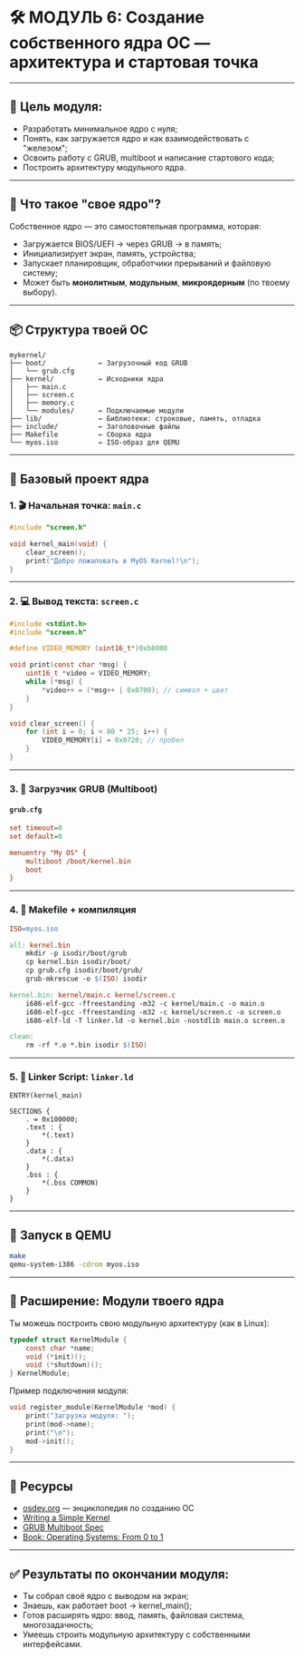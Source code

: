 # 🛠️ МОДУЛЬ 6: Создание собственного ядра ОС — архитектура и стартовая точка

---

## 🎯 Цель модуля:

* Разработать минимальное ядро с нуля;
* Понять, как загружается ядро и как взаимодействовать с "железом";
* Освоить работу с GRUB, multiboot и написание стартового кода;
* Построить архитектуру модульного ядра.

---

## 🚀 Что такое "свое ядро"?

Собственное ядро — это самостоятельная программа, которая:

* Загружается BIOS/UEFI → через GRUB → в память;
* Инициализирует экран, память, устройства;
* Запускает планировщик, обработчики прерываний и файловую систему;
* Может быть **монолитным**, **модульным**, **микроядерным** (по твоему выбору).

---

## 📦 Структура твоей ОС

```text
mykernel/
├── boot/             ← Загрузочный код GRUB
│   └── grub.cfg
├── kernel/           ← Исходники ядра
│   ├── main.c
│   ├── screen.c
│   ├── memory.c
│   └── modules/      ← Подключаемые модули
├── lib/              ← Библиотеки: строковые, память, отладка
├── include/          ← Заголовочные файлы
├── Makefile          ← Сборка ядра
└── myos.iso          ← ISO-образ для QEMU
```

---

## 📁 Базовый проект ядра

### 1. 🎬 Начальная точка: `main.c`

```c
#include "screen.h"

void kernel_main(void) {
    clear_screen();
    print("Добро пожаловать в MyOS Kernel!\n");
}
```

---

### 2. 💻 Вывод текста: `screen.c`

```c
#include <stdint.h>
#include "screen.h"

#define VIDEO_MEMORY (uint16_t*)0xb8000

void print(const char *msg) {
    uint16_t *video = VIDEO_MEMORY;
    while (*msg) {
        *video++ = (*msg++ | 0x0700); // символ + цвет
    }
}

void clear_screen() {
    for (int i = 0; i < 80 * 25; i++) {
        VIDEO_MEMORY[i] = 0x0720; // пробел
    }
}
```

---

### 3. 🧠 Загрузчик GRUB (Multiboot)

#### `grub.cfg`

```cfg
set timeout=0
set default=0

menuentry "My OS" {
    multiboot /boot/kernel.bin
    boot
}
```

---

### 4. 🧱 Makefile + компиляция

```makefile
ISO=myos.iso

all: kernel.bin
	mkdir -p isodir/boot/grub
	cp kernel.bin isodir/boot/
	cp grub.cfg isodir/boot/grub/
	grub-mkrescue -o $(ISO) isodir

kernel.bin: kernel/main.c kernel/screen.c
	i686-elf-gcc -ffreestanding -m32 -c kernel/main.c -o main.o
	i686-elf-gcc -ffreestanding -m32 -c kernel/screen.c -o screen.o
	i686-elf-ld -T linker.ld -o kernel.bin -nostdlib main.o screen.o

clean:
	rm -rf *.o *.bin isodir $(ISO)
```

---

### 5. 🔗 Linker Script: `linker.ld`

```ld
ENTRY(kernel_main)

SECTIONS {
    . = 0x100000;
    .text : {
        *(.text)
    }
    .data : {
        *(.data)
    }
    .bss : {
        *(.bss COMMON)
    }
}
```

---

## 🧪 Запуск в QEMU

```bash
make
qemu-system-i386 -cdrom myos.iso
```

---

## 🧩 Расширение: Модули твоего ядра

Ты можешь построить свою модульную архитектуру (как в Linux):

```c
typedef struct KernelModule {
    const char *name;
    void (*init)();
    void (*shutdown)();
} KernelModule;
```

Пример подключения модуля:

```c
void register_module(KernelModule *mod) {
    print("Загрузка модуля: ");
    print(mod->name);
    print("\n");
    mod->init();
}
```

---

## 📘 Ресурсы

* [osdev.org](https://wiki.osdev.org) — энциклопедия по созданию ОС
* [Writing a Simple Kernel](https://github.com/cfenollosa/os-tutorial)
* [GRUB Multiboot Spec](https://www.gnu.org/software/grub/manual/multiboot/)
* [Book: Operating Systems: From 0 to 1](https://github.com/tuhdo/os01)

---

## ✅ Результаты по окончании модуля:

* Ты собрал своё ядро с выводом на экран;
* Знаешь, как работает boot → kernel\_main();
* Готов расширять ядро: ввод, память, файловая система, многозадачность;
* Умеешь строить модульную архитектуру с собственными интерфейсами.
